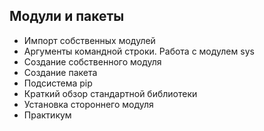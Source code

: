 ## Модули и пакеты


* Импорт собственных модулей
* Аргументы командной строки. Работа с модулем sys
* Создание собственного модуля
* Создание пакета
* Подсистема pip
* Краткий обзор стандартной библиотеки
* Установка стороннего модуля
* Практикум
